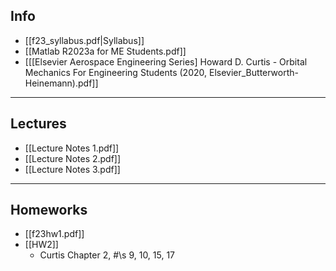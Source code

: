 ## Info
+ [[f23_syllabus.pdf|Syllabus]]
+ [[Matlab R2023a for ME Students.pdf]]
+ [[[Elsevier Aerospace Engineering Series] Howard D. Curtis - Orbital Mechanics For Engineering Students (2020, Elsevier_Butterworth-Heinemann).pdf]]


---
## Lectures
+ [[Lecture Notes 1.pdf]]
+ [[Lecture Notes 2.pdf]]
+ [[Lecture Notes 3.pdf]]


---
## Homeworks
+ [[f23hw1.pdf]]
+ [[HW2]]
	+ Curtis Chapter 2, #\s 9, 10, 15, 17


